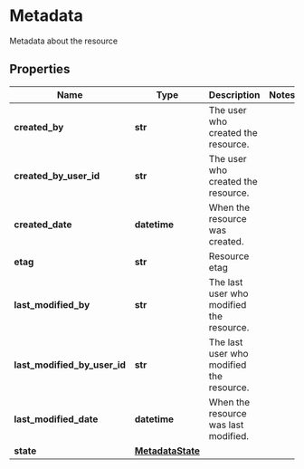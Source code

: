 # Metadata

Metadata about the resource
## Properties
| Name | Type | Description | Notes |
| ------------ | ------------- | ------------- | ------------- |
| **created_by** | **str** | The user who created the resource. |  |
| **created_by_user_id** | **str** | The user who created the resource. |  |
| **created_date** | **datetime** | When the resource was created. |  |
| **etag** | **str** | Resource etag |  |
| **last_modified_by** | **str** | The last user who modified the resource. |  |
| **last_modified_by_user_id** | **str** | The last user who modified the resource. |  |
| **last_modified_date** | **datetime** | When the resource was last modified. |  |
| **state** | [**MetadataState**](MetadataState.md) |  |  |


